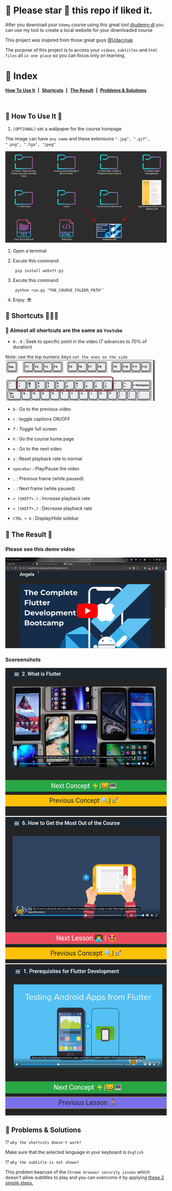 # 🌟 Please star 🌟 this repo if liked it. 
After you download your `Udemy` course using this great tool [@udemy-dl](https://github.com/r0oth3x49/udemy-dl) you can
use my tool to create a local website for your downloaded course

This project was inspired from those great guys [@Udacimak](https://github.com/udacimak/udacimak)

The purpose of this project is to access your `videos`, `subtitles` and `html files` all `in one place` so you can focus only on learning.



# 🌟 Index
[**How To Use It**](#-how-to-use-it-) &nbsp;**|**&nbsp; [**Shortcuts**](#-shortcuts-) &nbsp;**|**&nbsp;
[**The Result**](#-the-result-) &nbsp;**|**&nbsp;
[**Problems & Solutions**](#-problems--solutions)

&nbsp;

## 🌟 How To Use It 📓
1. `[OPTIONAL]` set a wallpaper for the course hompage 

The image can have `any name` and these extensions `".jpg", ".gif", ".png", ".tga", "jpeg"`

![](./preview/wallpaper.png)  


1. Open a terminal

2. Excute this command:

        pip install webvtt-py

3. Excute this command

        python run.py "THE_COURSE_FOLDER_PATH"`

4. Enjoy. 😎

## 🌟 Shortcuts 👨🏼‍💻
### 💁 Almost all shortcuts are the same as `Youtube`

- `0..9` : Seek to specific point in the video (7 advances to 70% of duration)

Note: use the top numeric keys `not the ones on the side`
![](./preview/key.jpg)
- `b` : Go to the previous video

- `c` : toggle captions ON/OFF
 
- `f` : Toggle full screen
 
- `h` : Go the course home page
 
- `n` : Go to the next video
 
- `z` : Reset playback rate to normal

- `spacebar` : Play/Pause the video

- `,` : Previous frame (while paused)

- `.` : Next frame (while paused)

- `> (SHIFT+.)` : Increase playback rate
 
- `< (SHIFT+,)` : Decrease playback rate

- `CTRL + b` : Display/Hide sidebar


## 🌟 The Result 🤩
### Please see this demo video

[![](./preview/video.png)](https://youtu.be/Z-xmEpE75V0)

### Scereenshots
![](./preview/lesson.png)
![](./preview/next.png)
![](./preview/prev.png)


## 🌟 Problems & Solutions

⁉ `why the shortcuts doesn't work?`

Make sure that the selected language in your keyboard is `English`

⁉ `why the subtitle is not shown?`

This problem beacuse of the `Chrome browser security issues` which doesn't allow subtitles to play and you can overcome it by applying [these 2 simple steps.](./chrome_subtitles.md) 